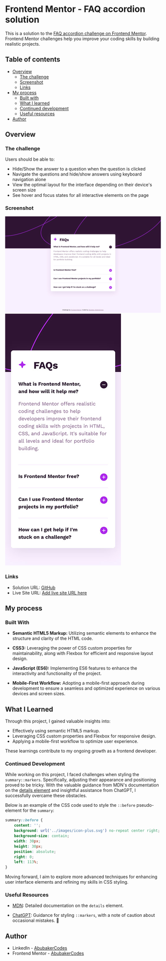 # Frontend Mentor - FAQ accordion solution

This is a solution to the [FAQ accordion challenge on Frontend Mentor](https://www.frontendmentor.io/challenges/faq-accordion-wyfFdeBwBz). Frontend Mentor challenges help you improve your coding skills by building realistic projects. 

## Table of contents

- [Overview](#overview)
  - [The challenge](#the-challenge)
  - [Screenshot](#screenshot)
  - [Links](#links)
- [My process](#my-process)
  - [Built with](#built-with)
  - [What I learned](#what-i-learned)
  - [Continued development](#continued-development)
  - [Useful resources](#useful-resources)
- [Author](#author)

## Overview

### The challenge

Users should be able to:

- Hide/Show the answer to a question when the question is clicked
- Navigate the questions and hide/show answers using keyboard navigation alone
- View the optimal layout for the interface depending on their device's screen size
- See hover and focus states for all interactive elements on the page

### Screenshot

![](./preview/desktop-preview.jpg)
![](./preview/mobile-preview.jpg)

### Links

- Solution URL: [GitHub](https://github.com/AbubakerCodes/faq-accordion-main)
- Live Site URL: [Add live site URL here](https://your-live-site-url.com)

## My process

### Built With

- **Semantic HTML5 Markup:** Utilizing semantic elements to enhance the structure and clarity of the HTML code.

- **CSS3:** Leveraging the power of CSS custom properties for maintainability, along with Flexbox for efficient and responsive layout design.

- **JavaScript (ES6):** Implementing ES6 features to enhance the interactivity and functionality of the project.

- **Mobile-First Workflow:** Adopting a mobile-first approach during development to ensure a seamless and optimized experience on various devices and screen sizes.

## What I Learned

Through this project, I gained valuable insights into:

- Effectively using semantic HTML5 markup.
- Leveraging CSS custom properties and Flexbox for responsive design.
- Applying a mobile-first workflow to optimize user experience.

These learnings contribute to my ongoing growth as a frontend developer.

### Continued Development

While working on this project, I faced challenges when styling the `summary::markers`. Specifically, adjusting their appearance and positioning proved to be tricky. With the valuable guidance from MDN's documentation on the [details element](https://developer.mozilla.org/en-US/docs/Web/HTML/Element/details) and insightful assistance from ChatGPT, I successfully overcame these obstacles.

Below is an example of the CSS code used to style the `::before` pseudo-element for the `summary`:

```css
summary::before {
    content: '';
    background: url('../images/icon-plus.svg') no-repeat center right;
    background-size: contain;
    width: 30px;
    height: 30px;
    position: absolute;
    right: 0;
    left: 113%;
}
```

Moving forward, I aim to explore more advanced techniques for enhancing user interface elements and refining my skills in CSS styling.

### Useful Resources

- [MDN](https://developer.mozilla.org/en-US/docs/Web/HTML/Element/details): Detailed documentation on the `details` element.

- [ChatGPT](https://chat.openai.com): Guidance for styling `::markers`, with a note of caution about occasional mistakes. 🤖

## Author

- LinkedIn - [AbubakerCodes](https://www.linkedin.com/in/AbubakerCodes)
- Frontend Mentor - [AbubakerCodes](https://www.frontendmentor.io/profile/AbubakerCodes)
